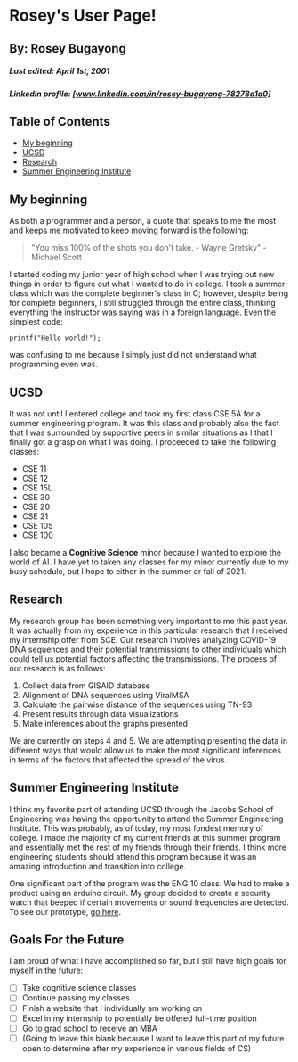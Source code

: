 # Rosey's User Page!

## By: Rosey Bugayong

##### Last edited: _April 1st, 2001_

##### LinkedIn profile: [www.linkedin.com/in/rosey-bugayong-78278a1a0]

## Table of Contents

- [My beginning](https://github.com/roseybugayon/lab1/blob/another-read-me/index.md#my-beginning)
- [UCSD](https://github.com/roseybugayon/lab1/blob/another-read-me/index.md#ucsd)
- [Research](https://github.com/roseybugayon/lab1/blob/another-read-me/index.md#research)
- [Summer Engineering Institute](https://github.com/roseybugayon/lab1/blob/another-read-me/index.md#summer-engineering-institute)

## My beginning

As both a programmer and a person, a quote that speaks to me the most and keeps me motivated to keep moving forward is the following:

> "You miss 100% of the shots you don't take. - Wayne Gretsky" - Michael Scott

I started coding my junior year of high school when I was trying out new things in order to figure out what I wanted to do in college. I took a summer class which was the complete beginner's class in C; however, despite being for complete beginners, I still struggled through the entire class, thinking everything the instructor was saying was in a foreign language. Even the simplest code:

`printf("Hello world!");`

was confusing to me because I simply just did not understand what programming even was.

## UCSD

It was not until I entered college and took my first class CSE 5A for a summer engineering program. It was this class and probably also the fact that I was surrounded by supportive peers in similar situations as I that I finally got a grasp on what I was doing. I proceeded to take the following classes:

- CSE 11
- CSE 12
- CSE 15L
- CSE 30
- CSE 20
- CSE 21
- CSE 105
- CSE 100

I also became a **Cognitive Science** minor because I wanted to explore the world of AI. I have yet to taken any classes for my minor currently due to my busy schedule, but I hope to either in the summer or fall of 2021.

## Research

My research group has been something very important to me this past year. It was actually from my experience in this particular research that I received my internship offer from SCE. Our research involves analyzing COVID-19 DNA sequences and their potential transmissions to other individuals which could tell us potential factors affecting the transmissions. The process of our research is as follows:

1. Collect data from GISAID database
2. Alignment of DNA sequences using ViralMSA
3. Calculate the pairwise distance of the sequences using TN-93
4. Present results through data visualizations
5. Make inferences about the graphs presented

We are currently on steps 4 and 5. We are attempting presenting the data in different ways that would allow us to make the most significant inferences in terms of the factors that affected the spread of the virus.

## Summer Engineering Institute

I think my favorite part of attending UCSD through the Jacobs School of Engineering was having the opportunity to attend the Summer Engineering Institute. This was probably, as of today, my most fondest memory of college. I made the majority of my current friends at this summer program and essentially met the rest of my friends through their friends. I think more engineering students should attend this program because it was an amazing introduction and transition into college.

One significant part of the program was the ENG 10 class. We had to make a product using an arduino circuit. My group decided to create a security watch that beeped if certain movements or sound frequencies are detected. To see our prototype, [go here](/SEI_images).

## Goals For the Future

I am proud of what I have accomplished so far, but I still have high goals for myself in the future:

- [ ] Take cognitive science classes
- [ ] Continue passing my classes
- [ ] Finish a website that I individually am working on
- [ ] Excel in my internship to potentially be offered full-time position
- [ ] Go to grad school to receive an MBA
- [ ] (Going to leave this blank because I want to leave this part of my future open to determine after my experience in various fields of CS)
